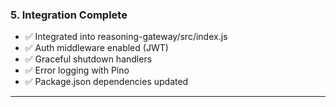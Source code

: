### 5. **Integration Complete**

- ✅ Integrated into reasoning-gateway/src/index.js
- ✅ Auth middleware enabled (JWT)
- ✅ Graceful shutdown handlers
- ✅ Error logging with Pino
- ✅ Package.json dependencies updated

---
